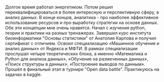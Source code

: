 Долгое время работал энергетиком. Потом решил переквалифицироваться в более интересную и перспективную сферу, в анализ данных. 
В конце концов, аналитика - про наиболее эффективное использование ресурсов и про выработку стратегии на основе данных. Обе эти концепции мне очень нравятся.
Начал с изучения python, теории и практики на разных тренажерах.
Завершил курс института биоинформатики "Основы статистики" от Анатолия Карпова и получил сертификат с отличием.
Освоил специализацию «Машинное обучение и анализ данных» от Яндекса и МФТИ. В рамках специализации прослушал четыре теоретических блока, 
а именно «Математика и Python для анализа данных», «Обучение на размеченных данных», «Поиск структуры в данных», «Построение выводов по данным». 
Прошёл в финальный этап в турнире "Open data battle". Практикуюсь на задачах в kaggle. 


<!---
walcott21570/walcott21570 is a ✨ special ✨ repository because its `README.md` (this file) appears on your GitHub profile.
You can click the Preview link to take a look at your changes.
--->
